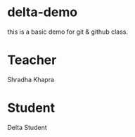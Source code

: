 # delta-demo

this is a basic demo for git &amp; github class.

# Teacher

Shradha Khapra

# Student

Delta Student
